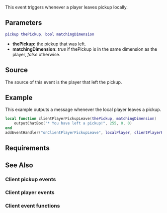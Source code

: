 This event triggers whenever a player leaves pickup locally.

Parameters
----------

``` lua
pickup thePickup, bool matchingDimension
```

-   **thePickup:** the pickup that was left.
-   **matchingDimension:** *true* if thePickup is in the same dimension as the player, *false* otherwise.

Source
------

The source of this event is the player that left the pickup.

Example
-------

This example outputs a message whenever the local player leaves a pickup.

``` lua
local function clientPlayerPickupLeave(thePickup, matchingDimension)
    outputChatBox("* You have left a pickup!", 255, 0, 0)
end
addEventHandler("onClientPlayerPickupLeave", localPlayer, clientPlayerPickupLeave)
```

Requirements
------------

See Also
--------

### Client pickup events

### Client player events

### Client event functions
